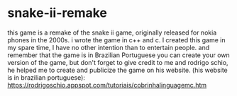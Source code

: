 # snake-ii-remake
this game is a remake of the snake ii game, originally released for nokia phones in the 2000s. i wrote the game in c++ and c.
I created this game in my spare time, I have no other intention than to entertain people. and remember that the game is in Brazilian Portuguese
you can create your own version of the game, but don't forget to give credit to me and rodrigo schio, he helped me to create and publicize the game on his website.
(his website is in brazilian portuguese):
https://rodrigoschio.appspot.com/tutoriais/cobrinhalinguagemc.htm
